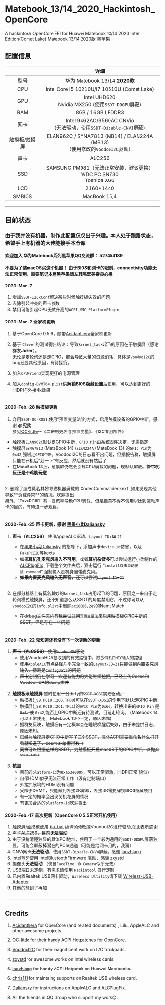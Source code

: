 # Matebook_13/14_2020_Hackintosh_OpenCore
 A hackintosh OpenCore EFI for Huawei Matebook 13/14 2020 Intel Edition(Comet Lake)
 Matebook 13/14 2020款 黑苹果
## 配置信息
|  | 详细                                                                                                         |
|:--------------:|:------------------------------------------------------------------------------------------------------------------:|
|型号 | 华为 Matebook 13/14 **2020款**|
| CPU |    Intel Core i5 10210U/i7 10510U (Comet Lake) |
| GPU | Intel UHD620 </br> Nvidia MX250 (使用`SSDT-DDGPU`屏蔽) |
|RAM  |     8GB / 16GB LPDDR3|
| 网卡  | Intel 9462AC/9560AC CNVio <br>(无法驱动，使用`SSDT-Disable-CNVI`屏蔽)|
| 触摸板/触摸屏|  ELAN962C / SYNA7813 (MB14) / ELAN224A (MB13)</br> （使用修改的`VoodooI2C`驱动） |
| 声卡 |  ALC256 |
|SSD | SAMSUNG PM981（无法正常安装，建议更换）<br> WDC PC SN730 </br>Toshiba XG6 |
| LCD | 2160*1440|
|SMBIOS | MacBook 15,4|
--------
## 目前状态
### 由于我并没有机器，制作此配置仅仅出于兴趣。本人处于跑路状态，希望手上有机器的大佬能接手本仓库

#### 欢迎加入 华为Matebook系列黑苹果QQ交流群： 527454189  
#### **不要为了装macOS买这个机器！** 由于BIOS和网卡的限制，connectivity功能无法正常使用。需要笔记本整黑苹果请左转隔壁~~美帝良心想~~


 #### 2020-Mar.-7
 1. 增加`SSDT-I2CxConf`解决某些时候触摸板失效的问题。
 2. 去除引起冲突的声卡参数
 3. 禁用可能引起CPU无故升高的`ACPI_SMC_PlatformPlugin`
 
 
 #### 2020-Mar.-2   全家桶更新
 1. 基于OpenCore 0.5.6，顺带[Acidanthera](https://github.com/acidanthera)全家桶更新  </br>

 2. 基于 `Clover`的测试得出结论：导致`kernel_task`起飞的原因在于触摸屏（感谢群友**Joker**）。</br>无论是走轮询还是走GPIO，都会导致大量的资源消耗，具体是`VoodooI2C`的bug还是其他原因，有待探究。

 3. 加入`CPUFriend`实现更好的电源管理</br>

 4. 加入`config-DVMT64.plist`供**解锁BIOS隐藏设置**后使用，可以达到更好的HiDPI与外接4k效果</br></br>
 
 
 
 
 #### 2020-Feb.-28    触摸板更新
 1. 弃用`SSDT-OC-XOSI`,使用“预置变量法”的方式，启用触摸设备的GPIO中断，感谢 **@宪武**</br> 参见[OC-little](https://github.com/daliansky/OC-little)--《二进制更名与预置变量》、《I2C专用部件》
 * 触摸板`ELAN962C`默认走GPIO中断，`GPIO Pin`由系统固件决定，无需指定
 * 触摸屏`SYNA7813` (MateBook 14) /`ELAN224A` (MateBook 13) 的`GPIO Pin`为`0x42`,强制走`GPIO中断`。VoodooI2C的日志看不出问题，但据报告称，触摸屏只能在开机后“划一下”有反应，然后就没有然后了</br>
* 在MateBook 13上，触摸屏仍然会引起CPU满载的问题，现默认屏蔽。~~**管它呢反正是个鸡肋玩意**~~
</br>
 2. 删除了造成莫名其妙导致机器满载的`CodecCommander.kext`,如果发现其他导致**负载异常**的情况，欢迎提出  </br>
    另外，`FakePCIID`  有一定概率导致CPU满载，但是目前不得不使用以达到驱动声卡的目的，有待进一步观察。</br></br>
 
 #### 2020-Feb.-25   声卡更新，感谢 [黑果小兵Daliansky](https://github.com/daliansky)
 1. **声卡（ALC256）** 使用AppleALC驱动，`Layout-ID`=~~`56`~~ `21`
      * 在[黑果小兵Daliansky](https://github.com/daliansky) 的指导下，添加声卡`device-id`仿冒，以及`FakePCIID`等kexts
      * 如果**耳机孔麦克风输入不可用**，或者**耳机杂音多**可以尝试运行小兵制作的[ALCPlugFix](https://github.com/Zero-zer0/Matebook_14_2020_Hackintosh_OpenCore/tree/master/AlcPlugFix) ,下载整个文件夹后，双击运行 “`install双击自动安装.command`”,强制输入走机身自带麦克风。
      * ~~**如果内置麦克风输入无声音**，还可以尝试`Layout-ID`=`21`~~</br></br>
 
 2. 在部分机器上有莫名其妙的`kernel_task`占用起飞的问题，原因之一来自于走轮询模式触摸屏，还不知道怎么从SSDT的角度禁用它，不过你可以从`VoodooI2C`的`info.plist`中删除`pci8086,2e9`的NameMatch
     * ~~在debug文件夹内有我尝试过用`预置变量法`来启用触摸板GPIO中断的SSDT，但是存在一些问题</br></br>~~
 
 
 
 
 #### 2020-Feb.-22  鬼知道还有没有下一次更新的更新
 1. ~~**声卡（ALC256）** 使用`VoodooHDA`驱动~~
    * 使用VoodooHDA提取到的有效路径中，缺少`耳机口MIC输入`的路径  
    * ~~使用`AppleALC`节点路径几乎完全一致的`Layout-ID=21`只能做到内置麦克风输入，猜测是`ConfigData`的问题~~
    * ~~声卡定制仍在学习，欢迎有能力的大佬继续挖掘，已经上传Codec和VoodooHDA的dump文件</br><br>~~
 2. ~~**触摸板与触摸屏**  暂时使用十分dirty的`SSDT-XOSI`实现驱动。~~  </br>
    * 触摸板(`_SB.PCI0.I2C0.TPD0`)可以在`SSDT-XOSI`的作用下默认走GPIO中断    
    * 触摸屏(`_SB.PCI0.I2C1.TPL1`)的`APIC Pin`为`0x6e`，转换出来的`GPIO Pin` ~~是`0x6e` 或~~ `0x42`,能否走GPIO中断还有待测试，目前走轮询。  (Matebook 14可以正常使用。Matebook 13不一定，原因未知)
    * 据群友反映，触摸板有一定概率会在睡眠唤醒后失效，由于未提供日志，原因未知。  </br>
    * ~~已经为触摸屏走GPIO中断写了三个SSDT，具体ACPI需要重命名什么打开看就知道了，count skip懒得数（~~
    * ~~同样可以根据这样的SSDT，为触摸板开启macOS下的GPIO中断，以抛弃`SSDT-XOSI`</br></br>~~
 3. **核显**
    * 目前的`platform-id`为`0xa53e0005`，可以正常驱动，HiDPI正常(貌似)
    * 自带HDMI似乎无法正常工作（没有定制端口）
    * 外接扩展坞的HDMI没有问题
    * 受限于DVMT，只能做到外接2K屏幕，外接4K需要解锁BIOS隐藏项目
    * 有一定的概率会出现关机花屏的情况
    * 有更加合适的`platform-id`欢迎提出
  
 
 
 #### 2020-Feb.-17 首次更新（OpenCore 0.5.5正常开机使用）
 1. 触摸屏/触摸板使用 [bat.bat](https://github.com/williambj1) 编译的修改版VoodooI2C进行驱动,在此表示感谢  
 2. ~~声卡ALC256，目前**无法驱动**~~
 3. 由于没搞清楚独显的具体PCI地址，使用了一个较为通用的`SSDT-DDGPU`屏蔽独显，可能会屏蔽掉潜在的PCIe通道（可能是给网卡用的，我猜）  
 4. CNVi网卡**无法驱动**，使用`SSDT-Disable-CNVW`屏蔽，感谢 [laozhiang](https://github.com/laozhiang)    
 5. Intel蓝牙使用 [IntelBluetoothFirmware](https://github.com/zxystd/IntelBluetoothFirmware)  驱动，感谢 [zxystd](https://github.com/zxystd)  
 6. 摄像头**无法驱动** （仿冒`FaceTime HD Camera`似乎无效）   
 7. USB端口未定制，有需求请使用 `Hackintool` 自行定制   
 8. 已内置Realtek USB网卡驱动，`Wireless Ultility`请下载 [Wireless-USB-Adapter](https://github.com/chris1111/Wireless-USB-Adapter-Clover/releases)  
 9. 其他的想到了再加</br></br>
____________
 ## Credits
 1. [Acidanthera](https://github.com/acidanthera) for OpenCore (and related documents) , Lilu, AppleALC and other awesome projects.

2. [OC-little](https://github.com/daliansky/OC-little) for their handy ACPI Hotpatches for OpenCore.

3. [VoodooI2C](https://github.com/alexandred/VoodooI2C) for their magnificent work on I2C trackpads.  

4. [zxystd](https://github.com/zxystd)  for awesome works on Intel wireless cards.  

5. [laozhiang](https://github.com/laozhiang) for handy ACPI Hotpatch on Huawei Matebooks.

6. [chris111](https://github.com/chris1111) for maintaing supports on Realtek USB wireless card.  

7. [Daliansky](https://github.com/daliansky) for instructions on AppleALC and ALCPlugFix.

8. All the friends in QQ Group who support my work😊.
